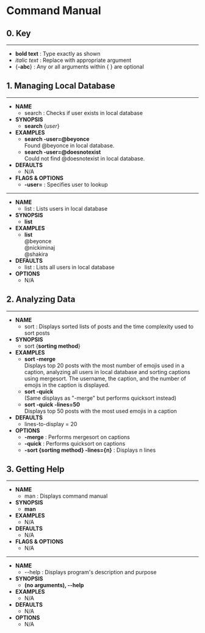 # Command Manual

## 0. Key

---
*  **bold text** : Type exactly as shown
*  _italic text_ : Replace with appropriate argument
*  {**-abc**} : Any or all arguments within { } are optional

## 1. Managing Local Database

---
*  **NAME**
    * search : Checks if user exists in local database
*  **SYNOPSIS**
    * **search** {_user_}
*  **EXAMPLES**
    * **search -user=@beyonce**
      <br> Found @beyonce in local database.
    * **search -user=@doesnotexist**
      <br> Could not find @doesnotexist in local database.
*  **DEFAULTS**
    * N/A
*  **FLAGS & OPTIONS**
    * **-user=** : Specifies user to lookup
---
*  **NAME**
    * list : Lists users in local database
*  **SYNOPSIS**
    * **list**
*  **EXAMPLES**
    * **list**
      <br> @beyonce
      <br> @nickiminaj
      <br> @shakira
*  **DEFAULTS**
    * list : Lists all users in local database
*  **OPTIONS**
    * N/A

## 2. Analyzing Data

---
*  **NAME**
    * sort : Displays sorted lists of posts and the time complexity used to sort posts
*  **SYNOPSIS**
    * sort {**sorting method**}  
*  **EXAMPLES**
    * **sort -merge**
    <br> Displays top 20 posts with the most number of emojis used in a caption, analyzing all users in local database and sorting captions
    using mergesort. The username, the caption, and the number of emojis in the caption is displayed.
    * **sort -quick**
    <br> (Same displays as "-merge" but performs quicksort instead)
    * **sort -quick -lines=50**
    <br> Displays top 50 posts with the most used emojis in a caption
*  **DEFAULTS**
    * lines-to-display = 20
*  **OPTIONS**
    * **-merge** : Performs mergesort on captions
    * **-quick** : Performs quicksort on captions
    * **-sort {sorting method} -lines={n}** : Displays n lines


## 3. Getting Help

---
*  **NAME**
    * man : Displays command manual
*  **SYNOPSIS**
    * **man**
*  **EXAMPLES**
    * N/A
*  **DEFAULTS**
    * N/A
*  **FLAGS & OPTIONS**
    * N/A

---
*  **NAME**
    * --help : Displays program's description and purpose
*  **SYNOPSIS**
    *  **(no arguments), --help**
*  **EXAMPLES**
    * N/A
*  **DEFAULTS**
    * N/A
*  **OPTIONS**
    * N/A
